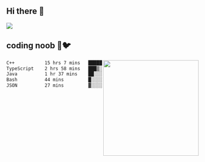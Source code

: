 ## Hi there 👋

<!--
**IZSSERAFIM/IZSSERAFIM** is a ✨ _special_ ✨ repository because its `README.md` (this file) appears on your GitHub profile.

Here are some ideas to get you started:

- 🔭 I’m currently working on ...
- 🌱 I’m currently learning ...
- 👯 I’m looking to collaborate on ...
- 🤔 I’m looking for help with ...
- 💬 Ask me about ...
- 📫 How to reach me: ...
- 😄 Pronouns: ...
- ⚡ Fun fact: ...
-->

![](https://pixel-profile.vercel.app/api/github-stats?username=IZSSERAFIM&screen_effect=true&theme=rainbow)

<!--
[![IZSSERAFIM's GitHub stats](https://github-readme-stats-omega-one-96.vercel.app/api?username=IZSSERAFIM&show_icons=true&theme=radical)](https://github.com/anuraghazra/github-readme-stats)
[![Top Langs](https://github-readme-stats-omega-one-96.vercel.app/api/top-langs/?username=IZSSERAFIM&layout=compact)](https://github.com/anuraghazra/github-readme-stats)
-->
## coding noob 🥬🐦

<img src="https://github-readme-stats-omega-one-96.vercel.app/api/top-langs/?username=IZSSERAFIM&layout=compact&langs_count=6" width="250" align="right"/>

<!--START_SECTION:waka-->

```txt
C++           15 hrs 7 mins   █████████████████▒░░░░░░░   69.31 %
TypeScript    2 hrs 58 mins   ███▒░░░░░░░░░░░░░░░░░░░░░   13.61 %
Java          1 hr 37 mins    ██░░░░░░░░░░░░░░░░░░░░░░░   07.48 %
Bash          44 mins         █░░░░░░░░░░░░░░░░░░░░░░░░   03.37 %
JSON          27 mins         ▓░░░░░░░░░░░░░░░░░░░░░░░░   02.07 %
```

<!--END_SECTION:waka-->
